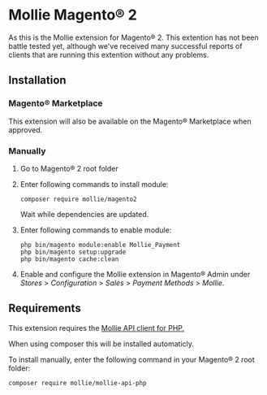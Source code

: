 # Mollie Magento® 2

As this is the Mollie extension for Magento® 2. This extention has not been battle tested yet, although we've received many successful reports of clients that are running this extention without any problems.

## Installation

### Magento® Marketplace

This extension will also be available on the Magento® Marketplace when approved. 

### Manually

1. Go to Magento® 2 root folder

2. Enter following commands to install module:

   ```
   composer require mollie/magento2
   ```

   Wait while dependencies are updated.

3. Enter following commands to enable module:

   ```
   php bin/magento module:enable Mollie_Payment
   php bin/magento setup:upgrade
   php bin/magento cache:clean
   ```

4. Enable and configure the Mollie extension in Magento® Admin under *Stores* >
   *Configuration* > *Sales* > *Payment Methods* > *Mollie*.
   
## Requirements

This extension requires the [Mollie API client for PHP.](https://github.com/mollie/mollie-api-php)

When using composer this will be installed automaticly.

To install manually, enter the following command in your Magento® 2 root folder:
```
composer require mollie/mollie-api-php
```

